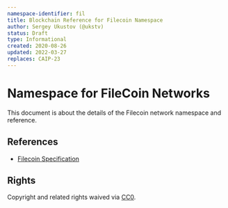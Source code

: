 ```yaml
---
namespace-identifier: fil
title: Blockchain Reference for Filecoin Namespace
author: Sergey Ukustov (@ukstv)
status: Draft
type: Informational
created: 2020-08-26
updated: 2022-03-27
replaces: CAIP-23
---
```


# Namespace for FileCoin Networks

This document is about the details of the Filecoin network namespace and reference.

## References

- [Filecoin Specification](https://beta.spec.filecoin.io/appendix/address/)

## Rights

Copyright and related rights waived via [CC0](https://creativecommons.org/publicdomain/zero/1.0/).